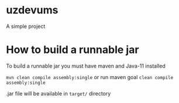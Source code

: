 # uzdevums
A simple project

# How to build a runnable jar
To build a runnable jar you must have maven and Java-11 installed

```mvn clean compile assembly:single```
or run maven goal `clean compile assembly:single`

.jar file will be available in `target/` directory
